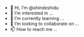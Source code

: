 - 👋 Hi, I’m @shindeshidu
- 👀 I’m interested in ...
- 🌱 I’m currently learning ...
- 💞️ I’m looking to collaborate on ...
- 📫 How to reach me ...

<!---
shindeshidu/shindeshidu is a ✨ special ✨ repository because its `README.md` (this file) appears on your GitHub profile.
You can click the Preview link to take a look at your changes.
--->
